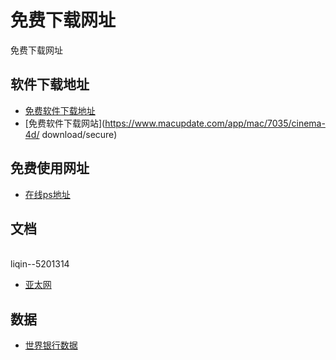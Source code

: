 # 免费下载网址
免费下载网址

## 软件下载地址
- [免费软件下载地址](https://prodesigntools.com/adobe-cc-2019-direct-download-links.html)
- [免费软件下载网站](https://www.macupdate.com/app/mac/7035/cinema-4d/ download/secure)

## 免费使用网址
- [在线ps地址](https://www.uupoop.com/ps/)

## 文档
<br>liqin--5201314<br>

- [亚太网](http://bbcc.ac/forum.php?mod=forumdisplay&fid=68)

## 数据
- [世界银行数据](https://data.worldbank.org.cn/)